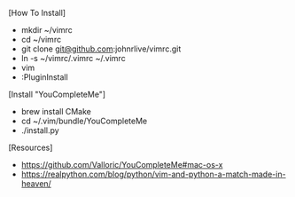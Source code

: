 [How To Install]


- mkdir ~/vimrc
- cd ~/vimrc
- git clone git@github.com:johnrlive/vimrc.git
- ln -s ~/vimrc/.vimrc ~/.vimrc
- vim
- :PluginInstall


[Install "YouCompleteMe"]
- brew install CMake
- cd ~/.vim/bundle/YouCompleteMe
- ./install.py


[Resources]
- https://github.com/Valloric/YouCompleteMe#mac-os-x
- https://realpython.com/blog/python/vim-and-python-a-match-made-in-heaven/
